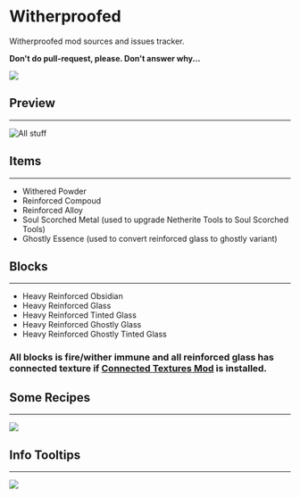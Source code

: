 # Witherproofed
Witherproofed mod sources and issues tracker.

**Don't do pull-request, please. Don't answer why...**

![](https://img.shields.io/badge/Modloader-Forge-teal?style=for-the-badge&logo=minecraftforge)

## Preview
---
![All stuff](https://media.forgecdn.net/attachments/480/215/all_items.png)

## Items
---
- Withered Powder
- Reinforced Compoud
- Reinforced Alloy
- Soul Scorched Metal (used to upgrade Netherite Tools to Soul Scorched Tools)
- Ghostly Essence (used to convert reinforced glass to ghostly variant)

## Blocks
---
- Heavy Reinforced Obsidian
- Heavy Reinforced Glass
- Heavy Reinforced Tinted Glass
- Heavy Reinforced Ghostly Glass
- Heavy Reinforced Ghostly Tinted Glass
### All blocks is fire/wither immune and all reinforced glass has connected texture if [Connected Textures Mod](https://www.curseforge.com/minecraft/mc-mods/ctm) is installed.

## Some Recipes
---
![](https://media.forgecdn.net/attachments/480/227/smithing_recipes.png)

## Info Tooltips
---
![](https://media.forgecdn.net/attachments/480/237/tooltip.png)